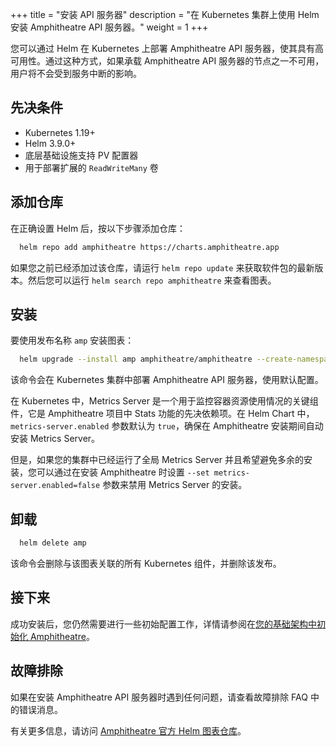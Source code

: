 +++
title = "安装 API 服务器"
description = "在 Kubernetes 集群上使用 Helm 安装 Amphitheatre API 服务器。"
weight = 1
+++

您可以通过 Helm 在 Kubernetes 上部署 Amphitheatre API 服务器，使其具有高可用性。通过这种方式，如果承载 Amphitheatre API 服务器的节点之一不可用，用户将不会受到服务中断的影响。

## 先决条件

- Kubernetes 1.19+
- Helm 3.9.0+
- 底层基础设施支持 PV 配置器
- 用于部署扩展的 `ReadWriteMany` 卷

## 添加仓库

在正确设置 Helm 后，按以下步骤添加仓库：

```sh
  helm repo add amphitheatre https://charts.amphitheatre.app
```

如果您之前已经添加过该仓库，请运行 `helm repo update` 来获取软件包的最新版本。然后您可以运行 `helm search repo amphitheatre` 来查看图表。

## 安装

要使用发布名称 `amp` 安装图表：

```sh
  helm upgrade --install amp amphitheatre/amphitheatre --create-namespace --namespace=amp-system
```

该命令会在 Kubernetes 集群中部署 Amphitheatre API 服务器，使用默认配置。

在 Kubernetes 中，Metrics Server 是一个用于监控容器资源使用情况的关键组件，它是 Amphitheatre 项目中 Stats 功能的先决依赖项。在 Helm Chart 中，`metrics-server.enabled` 参数默认为 `true`，确保在 Amphitheatre 安装期间自动安装 Metrics Server。

但是，如果您的集群中已经运行了全局 Metrics Server 并且希望避免多余的安装，您可以通过在安装 Amphitheatre 时设置 `--set metrics-server.enabled=false` 参数来禁用 Metrics Server 的安装。

## 卸载

```sh
  helm delete amp
```

该命令会删除与该图表关联的所有 Kubernetes 组件，并删除该发布。

## 接下来

成功安装后，您仍然需要进行一些初始配置工作，详情请参阅在[您的基础架构中初始化 Amphitheatre](@/installation/configuration.zh.md)。

## 故障排除

如果在安装 Amphitheatre API 服务器时遇到任何问题，请查看故障排除 FAQ 中的错误消息。

有关更多信息，请访问 [Amphitheatre 官方 Helm 图表仓库](https://github.com/amphitheatre-app/charts)。
